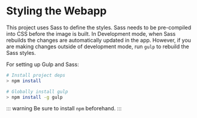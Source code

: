 # Styling the Webapp

This project uses Sass to define the styles. Sass needs to be pre-compiled into CSS before the image is built. In Development mode, when Sass rebuilds the changes are automatically updated in the app. However, if you are making changes outside of development mode, run `gulp` to rebuild the Sass styles.

For setting up Gulp and Sass:
``` bash
# Install project deps
> npm install

# Globally install gulp
> npm install -g gulp
```

::: warning
Be sure to install `npm` beforehand.
:::
